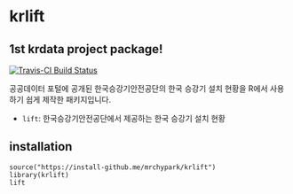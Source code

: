 # krlift

## 1st krdata project package!

[![Travis-CI Build Status](https://travis-ci.org/mrchypark/krlift.svg?branch=master)](https://travis-ci.org/mrchypark/krlift)

공공데이터 포털에 공개된 한국승강기안전공단의 한국 승강기 설치 현황을 R에서 사용하기 쉽게 제작한 패키지입니다.

* `lift`: 한국승강기안전공단에서 제공하는 한국 승강기 설치 현황

## installation

```
source("https://install-github.me/mrchypark/krlift")
library(krlift)
lift
```
